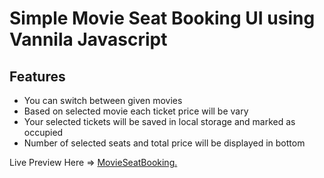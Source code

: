 # Simple Movie Seat Booking UI using Vannila Javascript

## Features

- You can switch between given movies
- Based on selected movie each ticket price will be vary
- Your selected tickets will be saved in local storage and marked as occupied
- Number of selected seats and total price will be displayed in bottom

Live Preview Here => [MovieSeatBooking.](https://joker-bat.github.io/movieseatbooking/)
